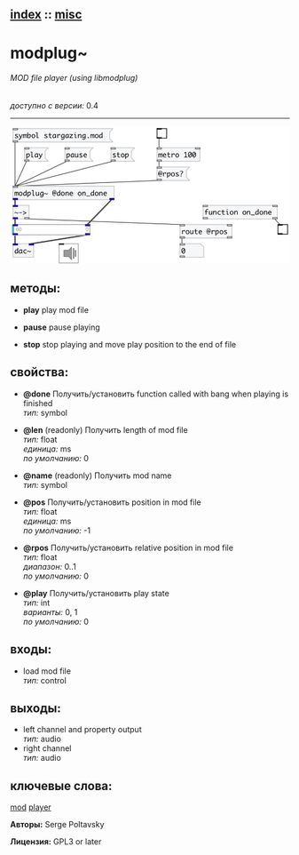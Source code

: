 [index](index.html) :: [misc](category_misc.html)
---

# modplug~

###### MOD file player (using libmodplug)

*доступно с версии:* 0.4

---




[![example](../examples/img/modplug~.jpg)](../examples/pd/modplug~.pd)





## методы:

* **play**
play mod file<br>

* **pause**
pause playing<br>

* **stop**
stop playing and move play position to the end of file<br>




## свойства:

* **@done** 
Получить/установить function called with bang when playing is finished<br>
_тип:_ symbol<br>

* **@len** (readonly)
Получить length of mod file<br>
_тип:_ float<br>
_единица:_ ms<br>
_по умолчанию:_ 0<br>

* **@name** (readonly)
Получить mod name<br>
_тип:_ symbol<br>

* **@pos** 
Получить/установить position in mod file<br>
_тип:_ float<br>
_единица:_ ms<br>
_по умолчанию:_ -1<br>

* **@rpos** 
Получить/установить relative position in mod file<br>
_тип:_ float<br>
_диапазон:_ 0..1<br>
_по умолчанию:_ 0<br>

* **@play** 
Получить/установить play state<br>
_тип:_ int<br>
_варианты:_ 0, 1<br>
_по умолчанию:_ 0<br>



## входы:

* load mod file<br>
_тип:_ control



## выходы:

* left channel and property output<br>
_тип:_ audio
* right channel<br>
_тип:_ audio



## ключевые слова:

[mod](keywords/mod.html)
[player](keywords/player.html)






**Авторы:** Serge Poltavsky




**Лицензия:** GPL3 or later





